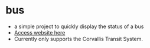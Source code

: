 # bus
- a simple project to quickly display the status of a bus
- [Access website here](http://orst.edu/~gillenp/bus)
- Currently only supports the Corvallis Transit System.
